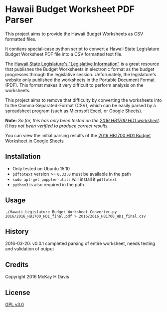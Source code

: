 # Hawaii Budget Worksheet PDF Parser

This project aims to provide the Hawaii Budget Worksheets as CSV formatted files.

It contians special-case python script to convert a Hawaii State Legislature Budget Worksheet PDF file into a CSV formatted text file.

The [Hawaii State Legislature's "Legislative Information"](http://www.capitol.hawaii.gov/leginfo.aspx) is a great resource that publishes the Budget Worksheets in electronic format as the budget progresses through the legislative session.  Unforunately, the legislature's website only published the worksheets in the Portable Document Format (PDF).  This format makes it very difficult to perform analysis on the worksheets.

This project aims to remove that difficulty by converting the worksheets into to the Comma-Separated-Format (CSV), which can be easily parsed by a spreadsheet program (such as Microsoft Excel, or Google Sheets).

**Note:** *So far, this has only been tested on the [2016 HB1700 HD1 worksheet](http://www.capitol.hawaii.gov/session2016/worksheets/2016_HB1700_HD1_final.pdf).  It has not been verified to produce correct results.*

You can view the initial parsing results of the [2016 HB1700 HD1 Budget Worksheet in Google Sheets](http://hbws201601.cfh.link)

## Installation

* Only tested on Ubuntu 15.10
* `pdftotext` version >= `0.33.0` must be available in the path
* `sudo apt-get poppler-utils` will install it `pdftotext`
* `python3` is also required in the path

## Usage

`./Hawaii_Legislature_Budget_Worksheet_Converter.py 2016/2016_HB1700_HD1_final.pdf > 2016/2016_HB1700_HD1_final.csv`

## History

2016-03-20: v0.0.1 completed parsing of entire worksheet, needs testing and validation of output

## Credits

Copyright 2016 McKay H Davis

## License

[GPL v3.0](LICENSE.md)

